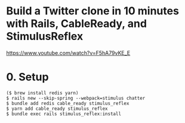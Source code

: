 # Build a Twitter clone in 10 minutes with Rails, CableReady, and StimulusReflex

https://www.youtube.com/watch?v=F5hA79vKE_E

# 0. Setup

```
($ brew install redis yarn)
$ rails new --skip-spring --webpack=stimulus chatter
$ bundle add redis cable_ready stimulus_reflex
$ yarn add cable_ready stimulus_reflex
$ bundle exec rails stimulus_reflex:install
```
